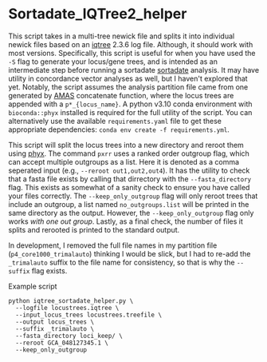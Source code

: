 # Sortadate_IQTree2_helper

This script takes in a multi-tree newick file and splits it into individual newick files based on an [iqtree](https://iqtree.github.io/) 2.3.6 log file. Although, it should work with most versions. Specifically, this script is useful for when you have used the `-S` flag to generate your locus/gene trees, and is intended as an intermediate step before running a sortadate [sortadate](https://github.com/FePhyFoFum/SortaDate) analysis. It may have utility in concordance vector analyses as well, but I haven't explored that yet. Notably, the script assumes the analysis partition file came from one generated by [AMAS](https://github.com/marekborowiec/AMAS) concatenate function, where the locus trees are appended with a `p*_{locus_name}`. A python v3.10 conda environment with `bioconda::phyx` installed is required for the full utility of the script. You can alternatively use the available `requirements.yaml` file to get these appropriate dependencies: `conda env create -f requirements.yml`.

This script will split the locus trees into a new directory and reroot them using [phyx](https://github.com/FePhyFoFum/phyx). The command `pxrr` uses a ranked order outgroup flag, which can accept multiple outgroups as a list. Here it is denoted as a comma seperated input (e.g., `--reroot out1,out2,out4`). It has the utility to check that a fasta file exists by calling that dirrectory with the `--fasta_directory` flag. This exists as somewhat of a sanity check to ensure you have called your files correctly. The `--keep_only_outgroup` flag will only reroot trees that include an outgroup, a list named `no_outgroups.list` will be printed in the same directory as the output. However, the `--keep_only_outgroup` flag only works _with one out group_. Lastly, as a final check, the number of files it splits and rerooted is printed to the standard output.

In development, I removed the full file names in my partition file (`p4_core1000_trimalauto`) thinking I would be slick, but I had to re-add the `_trimalauto` suffix to the file name for consistency, so that is why the `--suffix` flag exists.



Example script
```
python iqtree_sortadate_helper.py \
  --logfile locustrees.iqtree \
  --input_locus_trees locustrees.treefile \
  --output locus_trees \
  --suffix _trimalauto \
  --fasta_directory loci_keep/ \
  --reroot GCA_048127345.1 \
  --keep_only_outgroup
```
